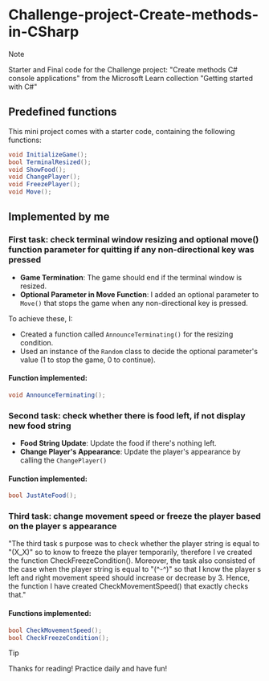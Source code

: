 # Challenge-project-Create-methods-in-CSharp

> [!NOTE]
> Starter and Final code for the Challenge project: "Create methods C# console applications" from the Microsoft Learn
> collection "Getting started with C#"

<!-- Implementation details -->

## Predefined functions

This mini project comes with a starter code, containing the following functions: 
```csharp
void InitializeGame();
bool TerminalResized();
void ShowFood();
void ChangePlayer();
void FreezePlayer();
void Move();
```

## Implemented by me

### First task: check terminal window resizing and optional move() function parameter for quitting if any non-directional key was pressed

- **Game Termination**: The game should end if the terminal window is resized.
- **Optional Parameter in Move Function**: I added an optional parameter to `Move()` that stops the game when any non-directional key is pressed.
  
To achieve these, I:
- Created a function called `AnnounceTerminating()` for the resizing condition.
- Used an instance of the `Random` class to decide the optional parameter's value (1 to stop the game, 0 to continue).

#### Function implemented: 
```csharp
void AnnounceTerminating();
```

### Second task: check whether there is food left, if not display new food string

- **Food String Update**: Update the food if there's nothing left.
- **Change Player's Appearance**: Update the player's appearance by calling the `ChangePlayer()`

#### Function implemented: 
```csharp
bool JustAteFood();
```


### Third task: change movement speed or freeze the player based on the player s appearance

"The third task s purpose was to check whether the player string is equal to "(X_X)" so to know to freeze the player 
temporarily, therefore I ve created the function CheckFreezeCondition(). Moreover, the task also consisted of the 
case when the player string is equal to "(^-^)" so that I know the player s left and right movement speed should 
increase or decrease by 3. Hence, the function I have created CheckMovementSpeed() that exactly checks that."

#### Functions implemented:
```csharp
bool CheckMovementSpeed();
bool CheckFreezeCondition();
```

> [!TIP]
> Thanks for reading! Practice daily and have fun!

